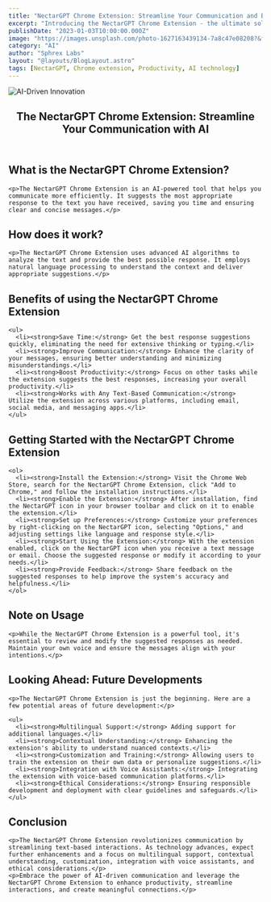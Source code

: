 ```yaml
---
title: "NectarGPT Chrome Extension: Streamline Your Communication and Boost Productivity"
excerpt: "Introducing the NectarGPT Chrome Extension - the ultimate solution to streamline your communication and enhance your productivity. This powerful tool utilizes advanced language models to provide you with highly accurate and natural language responses, helping you to respond to messages and emails faster than ever before. With the ability to customize your responses and create your own shortcuts, NectarGPT makes it easy to stay on top of your inbox and communicate more efficiently. Read on to learn more about how NectarGPT can help you take your productivity to the next level."
publishDate: "2023-01-03T10:00:00.000Z"
image: "https://images.unsplash.com/photo-1627163439134-7a8c47e08208?&fit=crop&w=430&h=240"
category: "AI"
author: "Sphrex Labs"
layout: "@layouts/BlogLayout.astro"
tags: [NectarGPT, Chrome extension, Productivity, AI technology]
---
```


<img src="https://images.unsplash.com/photo-1686191129343-3797314efc6b?ixlib=rb-4.0.3&ixid=M3wxMjA3fDB8MHxwaG90by1wYWdlfHx8fGVufDB8fHx8fA%3D%3D&auto=format&fit=crop&w=870&q=80" alt="AI-Driven Innovation" />

<article>
  <header>
    <h1>The NectarGPT Chrome Extension: Streamline Your Communication with AI</h1>
  </header>

  <section>
    <h2>What is the NectarGPT Chrome Extension?</h2>

    <p>The NectarGPT Chrome Extension is an AI-powered tool that helps you communicate more efficiently. It suggests the most appropriate response to the text you have received, saving you time and ensuring clear and concise messages.</p>
  </section>

  <section>
    <h2>How does it work?</h2>

    <p>The NectarGPT Chrome Extension uses advanced AI algorithms to analyze the text and provide the best possible response. It employs natural language processing to understand the context and deliver appropriate suggestions.</p>
  </section>

  <section>
    <h2>Benefits of using the NectarGPT Chrome Extension</h2>

    <ul>
      <li><strong>Save Time:</strong> Get the best response suggestions quickly, eliminating the need for extensive thinking or typing.</li>
      <li><strong>Improve Communication:</strong> Enhance the clarity of your messages, ensuring better understanding and minimizing misunderstandings.</li>
      <li><strong>Boost Productivity:</strong> Focus on other tasks while the extension suggests the best responses, increasing your overall productivity.</li>
      <li><strong>Works with Any Text-Based Communication:</strong> Utilize the extension across various platforms, including email, social media, and messaging apps.</li>
    </ul>
  </section>

  <section>
    <h2>Getting Started with the NectarGPT Chrome Extension</h2>

    <ol>
      <li><strong>Install the Extension:</strong> Visit the Chrome Web Store, search for the NectarGPT Chrome Extension, click "Add to Chrome," and follow the installation instructions.</li>
      <li><strong>Enable the Extension:</strong> After installation, find the NectarGPT icon in your browser toolbar and click on it to enable the extension.</li>
      <li><strong>Set up Preferences:</strong> Customize your preferences by right-clicking on the NectarGPT icon, selecting "Options," and adjusting settings like language and response style.</li>
      <li><strong>Start Using the Extension:</strong> With the extension enabled, click on the NectarGPT icon when you receive a text message or email. Choose the suggested response or modify it according to your needs.</li>
      <li><strong>Provide Feedback:</strong> Share feedback on the suggested responses to help improve the system's accuracy and helpfulness.</li>
    </ol>
  </section>

  <section>
    <h2>Note on Usage</h2>

    <p>While the NectarGPT Chrome Extension is a powerful tool, it's essential to review and modify the suggested responses as needed. Maintain your own voice and ensure the messages align with your intentions.</p>
  </section>

  <section>
    <h2>Looking Ahead: Future Developments</h2>

    <p>The NectarGPT Chrome Extension is just the beginning. Here are a few potential areas of future development:</p>

    <ul>
      <li><strong>Multilingual Support:</strong> Adding support for additional languages.</li>
      <li><strong>Contextual Understanding:</strong> Enhancing the extension's ability to understand nuanced contexts.</li>
      <li><strong>Customization and Training:</strong> Allowing users to train the extension on their own data or personalize suggestions.</li>
      <li><strong>Integration with Voice Assistants:</strong> Integrating the extension with voice-based communication platforms.</li>
      <li><strong>Ethical Considerations:</strong> Ensuring responsible development and deployment with clear guidelines and safeguards.</li>
    </ul>
  </section>

  <section>
    <h2>Conclusion</h2>

    <p>The NectarGPT Chrome Extension revolutionizes communication by streamlining text-based interactions. As technology advances, expect further enhancements and a focus on multilingual support, contextual understanding, customization, integration with voice assistants, and ethical considerations.</p>
    <p>Embrace the power of AI-driven communication and leverage the NectarGPT Chrome Extension to enhance productivity, streamline interactions, and create meaningful connections.</p>
  </section>
</article>
